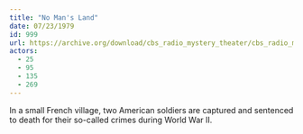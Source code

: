 ```yaml
---
title: "No Man's Land"
date: 07/23/1979
id: 999
url: https://archive.org/download/cbs_radio_mystery_theater/cbs_radio_mystery_theater-0951-1000.zip/cbs_radio_mystery_theater-0951-1000%2Fcbsrmt_0999_no_mans_land.mp3
actors:
  - 25
  - 95
  - 135
  - 269
---
```

In a small French village, two American soldiers are captured and sentenced to death for their so-called crimes during World War II.